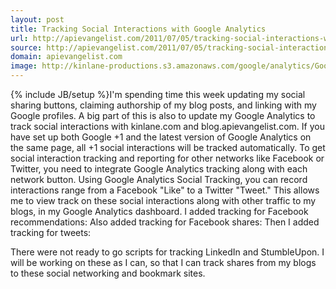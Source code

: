 ```yaml
---
layout: post
title: Tracking Social Interactions with Google Analytics
url: http://apievangelist.com/2011/07/05/tracking-social-interactions-with-google-analytics/
source: http://apievangelist.com/2011/07/05/tracking-social-interactions-with-google-analytics/
domain: apievangelist.com
image: http://kinlane-productions.s3.amazonaws.com/google/analytics/Google-Analytics-Social-Engagment.jpg
---
```

{% include JB/setup %}I'm spending time this week updating my social sharing buttons, claiming authorship of my blog posts, and linking with my Google profiles.
A big part of this is also to update my Google Analytics to track social interactions with kinlane.com and blog.apievangelist.com.
If you have set up both Google +1 and the latest version of Google Analytics on the same page, all +1 social interactions will be tracked automatically.
To get social interaction tracking and reporting for other networks like Facebook or Twitter, you need to integrate Google Analytics tracking along with each network button.
Using Google Analytics Social Tracking, you can record interactions range from a Facebook "Like" to a Twitter "Tweet." This allows me to view track on these social interactions along with other traffic to my blogs, in my Google Analytics dashboard.
I added tracking for Facebook recommendations:
Also added tracking for Facebook shares:
Then I added tracking for tweets:

There were not ready to go scripts for tracking LinkedIn and StumbleUpon. I will be working on these as I can, so that I can track shares from my blogs to these social networking and bookmark sites.
